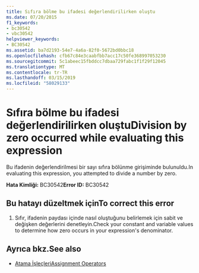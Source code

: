 ```yaml
---
title: Sıfıra bölme bu ifadesi değerlendirilirken oluştu
ms.date: 07/20/2015
f1_keywords:
- bc30542
- vbc30542
helpviewer_keywords:
- BC30542
ms.assetid: ba7d2193-54e7-4a6a-82f0-5672bd0bbc18
ms.openlocfilehash: cfb67c84e3caabfbb7acc17c50fe368997053230
ms.sourcegitcommit: 5c1abeec15fbddcc7dbaa729fabc1f1f29f12045
ms.translationtype: MT
ms.contentlocale: tr-TR
ms.lasthandoff: 03/15/2019
ms.locfileid: "58029133"
---
```

# <a name="division-by-zero-occurred-while-evaluating-this-expression"></a><span data-ttu-id="d1ab5-102">Sıfıra bölme bu ifadesi değerlendirilirken oluştu</span><span class="sxs-lookup"><span data-stu-id="d1ab5-102">Division by zero occurred while evaluating this expression</span></span>
<span data-ttu-id="d1ab5-103">Bu ifadenin değerlendirilmesi bir sayı sıfıra bölünme girişiminde bulunuldu.</span><span class="sxs-lookup"><span data-stu-id="d1ab5-103">In evaluating this expression, you attempted to divide a number by zero.</span></span>  
  
 <span data-ttu-id="d1ab5-104">**Hata Kimliği:** BC30542</span><span class="sxs-lookup"><span data-stu-id="d1ab5-104">**Error ID:** BC30542</span></span>  
  
## <a name="to-correct-this-error"></a><span data-ttu-id="d1ab5-105">Bu hatayı düzeltmek için</span><span class="sxs-lookup"><span data-stu-id="d1ab5-105">To correct this error</span></span>  
  
1.  <span data-ttu-id="d1ab5-106">Sıfır, ifadenin paydası içinde nasıl oluştuğunu belirlemek için sabit ve değişken değerlerini denetleyin.</span><span class="sxs-lookup"><span data-stu-id="d1ab5-106">Check your constant and variable values to determine how zero occurs in your expression's denominator.</span></span>  
  
## <a name="see-also"></a><span data-ttu-id="d1ab5-107">Ayrıca bkz.</span><span class="sxs-lookup"><span data-stu-id="d1ab5-107">See also</span></span>

- [<span data-ttu-id="d1ab5-108">Atama İşleçleri</span><span class="sxs-lookup"><span data-stu-id="d1ab5-108">Assignment Operators</span></span>](../../visual-basic/language-reference/operators/assignment-operators.md)
